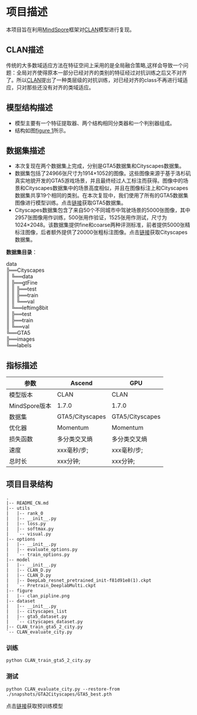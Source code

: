  # 项目描述
 
本项目旨在利用[MindSpore](https://www.mindspore.cn/install/en)框架对[CLAN](http://openaccess.thecvf.com/content_CVPR_2019/papers/Luo_Taking_a_Closer_Look_at_Domain_Shift_Category-Level_Adversaries_for_CVPR_2019_paper.pdf)模型进行复现。

## CLAN描述

传统的大多数域适应方法在特征空间上采用的是全局融合策略,这样会导致一个问题：全局对齐使得原本一部分已经对齐的类别的特征经过对抗训练之后又不对齐了。所以[CLAN](http://openaccess.thecvf.com/content_CVPR_2019/papers/Luo_Taking_a_Closer_Look_at_Domain_Shift_Category-Level_Adversaries_for_CVPR_2019_paper.pdf)提出了一种类层级的对抗训练，对已经对齐的class不再进行域适应，只对那些还没有对齐的类域适应。

## 模型结构描述

- 模型主要有一个特征提取器、两个结构相同分类器和一个判别器组成。
- 结构如图[figure 1](./figure/clan_pipline.png)所示。

## 数据集描述


- 本次复现在两个数据集上完成，分别是GTA5数据集和Cityscapes数据集。
- 数据集包括了24966张尺寸为1914×1052的图像。这些图像来源于基于洛杉矶真实地貌开发的GTA5游戏场景，并且最终经过人工标注而获得。图像中的场景和Cityscapes数据集中的场景高度相似，并且在图像标注上和Cityscapes数据集共享19个相同的类别。在本次复现中，我们使用了所有的GTA5数据集图像进行模型训练。点击[链接]( https://download.visinf.tu-darmstadt.de/data/from_games/ )获取GTA5数据集。
- Cityscapes数据集包含了来自50个不同城市中驾驶场景的5000张图像，其中2957张图像用作训练，500张用作验证，1525张用作测试，尺寸为1024×2048。该数据集提供fine和coarse两种评测标准，前者提供5000张精标注图像，后者额外提供了20000张粗标注图像。点击[链接]( https://www.cityscapes-dataset.com/ )获取Cityscapes数据集。

**数据集目录**：

data  
╠══Cityscapes  
║      ╚══data  
║              ╠══gtFine  
║              ║     ╠══test  
║              ║     ╠══train  
║              ║     ╚══val  
║              ╚══leftimg8bit  
║                      ╠══test  
║                      ╠══train  
║                      ╚══val  
╚══GTA5  
        ╠══images  
        ╚══labels 

## 指标描述


| 参数          | Ascend   | GPU      |
| ------------- |----------|----------|
| 模型版本      | CLAN     | CLAN     |
| MindSpore版本 | 1.7.0    | 1.7.0    |
| 数据集        | GTA5/Cityscapes  |    GTA5/Cityscapes      |
| 优化器        | Momentum | Momentum |
| 损失函数      | 多分类交叉熵   | 多分类交叉熵   |
| 速度          | xxx毫秒/步; | xxx毫秒/步; |
| 总时长        | xxx分钟;   | xxx分钟;   |

## 项目目录结构

```
.
|-- README_CN.md
|-- utils
|   |-- rank_0
|   |-- __init__.py
|   |-- loss.py
|   |-- softmax.py
|   `-- visual.py
|-- options
|   |-- __init__.py
|   |-- evaluate_options.py
|   `-- train_options.py
|-- model
|   |-- __init__.py
|   |-- CLAN_D.py
|   |-- CLAN_D.py
|   |-- DeepLab_resnet_pretrained_init-f81d91e8(1).ckpt
|   `-- Pretrain_DeeplabMulti.ckpt
|-- figure
|   |-- clan_pipline.png
|-- dataset
|   |-- __init__.py
|   |-- cityscapes_list
|   |-- gta5_dataset.py
|   `-- cityscapes_dataset.py
|-- CLAN_train_gta5_2_city.py
`-- CLAN_evaluate_city.py
```

### 训练
```
python CLAN_train_gta5_2_city.py 
```

### 测试
```
python CLAN_evaluate_city.py --restore-from  ./snapshots/GTA2Cityscapes/GTA5_best.pth 
```

点击[链接]( ./model/DeepLab_resnet_pretrained_init-f81d91e8(1).ckpt )获取预训练模型 